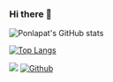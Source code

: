 ### Hi there 👋
![Ponlapat's GitHub stats](https://github-readme-stats.vercel.app/api?username=ppbasleng&show_icons=true&theme=radical)

[![Top Langs](https://github-readme-stats.vercel.app/api/top-langs/?username=ppbasleng&layout=compact)](https://github.com/ppbasleng/github-readme-stats)


![](https://visitor-badge.laobi.icu/badge?page_id=ppbasleng)
[![Github](https://img.shields.io/github/followers/ppbasleng?label=Follow&style=social)](https://github.com/ppbasleng)




<!--
**ppbasleng/ppbasleng** is a ✨ _special_ ✨ repository because its `README.md` (this file) appears on your GitHub profile.

Here are some ideas to get you started:

- 🔭 I’m currently working on ...
- 🌱 I’m currently learning ...
- 👯 I’m looking to collaborate on ...
- 🤔 I’m looking for help with ...
- 💬 Ask me about ...
- 📫 How to reach me: ...
- 😄 Pronouns: ...
- ⚡ Fun fact: ...
-->
